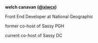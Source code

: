 **welch canavan ([@xiwcx](http://twitter.com/xiwcx))**

Front End Developer at National Geographic

former co-host of Sassy PGH

current co-host of Sassy DC
